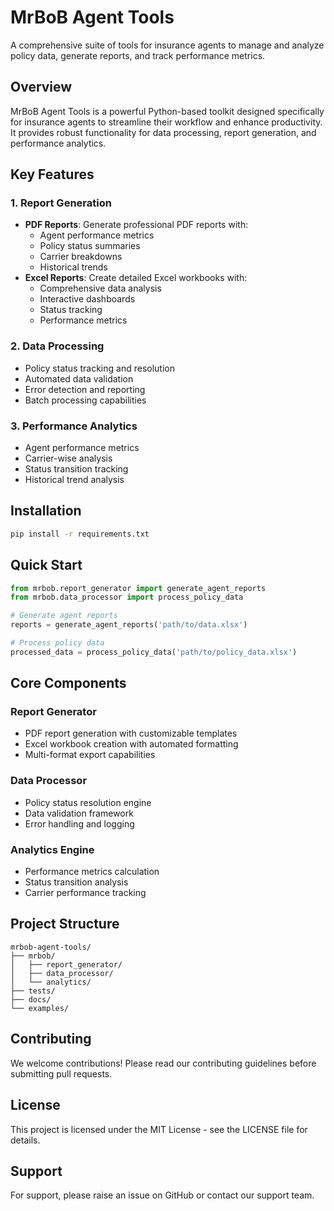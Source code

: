 # MrBoB Agent Tools

A comprehensive suite of tools for insurance agents to manage and analyze policy data, generate reports, and track performance metrics.

## Overview

MrBoB Agent Tools is a powerful Python-based toolkit designed specifically for insurance agents to streamline their workflow and enhance productivity. It provides robust functionality for data processing, report generation, and performance analytics.

## Key Features

### 1. Report Generation
- **PDF Reports**: Generate professional PDF reports with:
  - Agent performance metrics
  - Policy status summaries
  - Carrier breakdowns
  - Historical trends
- **Excel Reports**: Create detailed Excel workbooks with:
  - Comprehensive data analysis
  - Interactive dashboards
  - Status tracking
  - Performance metrics

### 2. Data Processing
- Policy status tracking and resolution
- Automated data validation
- Error detection and reporting
- Batch processing capabilities

### 3. Performance Analytics
- Agent performance metrics
- Carrier-wise analysis
- Status transition tracking
- Historical trend analysis

## Installation

```bash
pip install -r requirements.txt
```

## Quick Start

```python
from mrbob.report_generator import generate_agent_reports
from mrbob.data_processor import process_policy_data

# Generate agent reports
reports = generate_agent_reports('path/to/data.xlsx')

# Process policy data
processed_data = process_policy_data('path/to/policy_data.xlsx')
```

## Core Components

### Report Generator
- PDF report generation with customizable templates
- Excel workbook creation with automated formatting
- Multi-format export capabilities

### Data Processor
- Policy status resolution engine
- Data validation framework
- Error handling and logging

### Analytics Engine
- Performance metrics calculation
- Status transition analysis
- Carrier performance tracking

## Project Structure

```
mrbob-agent-tools/
├── mrbob/
│   ├── report_generator/
│   ├── data_processor/
│   └── analytics/
├── tests/
├── docs/
└── examples/
```

## Contributing

We welcome contributions! Please read our contributing guidelines before submitting pull requests.

## License

This project is licensed under the MIT License - see the LICENSE file for details.

## Support

For support, please raise an issue on GitHub or contact our support team.
